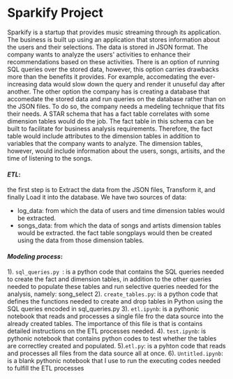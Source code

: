 # **Sparkify Project**
Sparkify is a startup that provides music streaming through its application. The business is built up using an application that stores information about the users and their selections. The data is stored in JSON format. The company wants to analyze the users' activities to enhance their recommendations based on these activities. There is an option of running SQL queries over the stored data, however, this option carries drawbacks more than the benefits it provides. For example, accomedating the ever-increasing data would slow down the query and render it unuseful day after another. 
The other option the company has is creating a database that accomedate the stored data and run queries on the database rather than on the JSON files. To do so, the company needs a medeling technique that fits their needs. A STAR schema that has a fact table correlates with some dimension tables would do the job.
The fact table in this schema can be built to facilitate for business analysis requirements. Therefore, the fact table would include attributes to the dimension tables in addition to variables that the company wants to analyze. The dimension tables, however, would include information about the users, songs, artisits, and the time of listening to the songs. 



#### *ETL*:
the first step is to Extract the data from the JSON files, Transform it, and finally Load it into the database.
We have two sources of data: 
- log_data: from which the data of users and time dimension tables would be extracted.
- songs_data: from which the data of songs and artists dimension tables would be extracted.
the fact table songplays would then be created using the data from those dimension tables.



#### *Modeling process*:
1). ```sql_queries.py ```: is a python code that contains the SQL queries needed to create the fact and dimension tables, in addition to the other queries needed to populate these tables and run selective queries needed for the analysis, namely: song_select
2). ```create_tables.py```: is a python code that defines the functions needed to create and drop tables in Python using the SQL queries encoded in sql_queries.py
3). ```etl.ipynb```: is a pythonic notebook that reads and processes a single file fro the data source into the already created tables. The importance of this file is that is contains detailed instructions on the ETL processes needed.
4). ```test.ipynb```: is pythonic notebook that contains python codes to test whether the tables are correctley created and populated.
5).```etl.py```: is a pyhton code that reads and processes all files from the data source all at once. 
6). ```Untitled.ipynb```: is a blank pythonic notebook that I use to run the executing codes needed to fulfill the ETL processes



